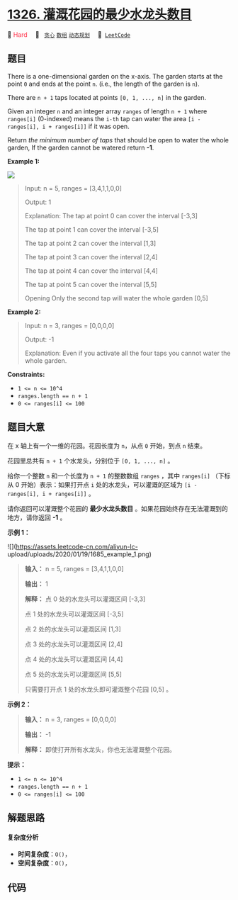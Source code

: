 # [1326. 灌溉花园的最少水龙头数目](https://leetcode.com/problems/minimum-number-of-taps-to-open-to-water-a-garden)

🔴 <font color=#ff334b>Hard</font>&emsp; 🔖&ensp; [`贪心`](/leetcode/outline/tag/greedy.md) [`数组`](/leetcode/outline/tag/array.md) [`动态规划`](/leetcode/outline/tag/dynamic-programming.md)&emsp; 🔗&ensp;[`LeetCode`](https://leetcode.com/problems/minimum-number-of-taps-to-open-to-water-a-garden)

## 题目

There is a one-dimensional garden on the x-axis. The garden starts at the
point `0` and ends at the point `n`. (i.e., the length of the garden is `n`).

There are `n + 1` taps located at points `[0, 1, ..., n]` in the garden.

Given an integer `n` and an integer array `ranges` of length `n + 1` where
`ranges[i]` (0-indexed) means the `i-th` tap can water the area `[i -
ranges[i], i + ranges[i]]` if it was open.

Return _the minimum number of taps_ that should be open to water the whole
garden, If the garden cannot be watered return **-1**.



**Example 1:**

![](https://assets.leetcode.com/uploads/2020/01/16/1685_example_1.png)

> Input: n = 5, ranges = [3,4,1,1,0,0]
> 
> Output: 1
> 
> Explanation: The tap at point 0 can cover the interval [-3,3]
> 
> The tap at point 1 can cover the interval [-3,5]
> 
> The tap at point 2 can cover the interval [1,3]
> 
> The tap at point 3 can cover the interval [2,4]
> 
> The tap at point 4 can cover the interval [4,4]
> 
> The tap at point 5 can cover the interval [5,5]
> 
> Opening Only the second tap will water the whole garden [0,5]

**Example 2:**

> Input: n = 3, ranges = [0,0,0,0]
> 
> Output: -1
> 
> Explanation: Even if you activate all the four taps you cannot water the whole garden.

**Constraints:**

  * `1 <= n <= 10^4`
  * `ranges.length == n + 1`
  * `0 <= ranges[i] <= 100`


## 题目大意

在 x 轴上有一个一维的花园。花园长度为 `n`，从点 `0` 开始，到点 `n` 结束。

花园里总共有 `n + 1` 个水龙头，分别位于 `[0, 1, ..., n]` 。

给你一个整数 `n` 和一个长度为 `n + 1` 的整数数组 `ranges` ，其中 `ranges[i]` （下标从 0 开始）表示：如果打开点
`i` 处的水龙头，可以灌溉的区域为 `[i -  ranges[i], i + ranges[i]]` 。

请你返回可以灌溉整个花园的 **最少水龙头数目**  。如果花园始终存在无法灌溉到的地方，请你返回 **-1**  。



**示例 1：**

![](https://assets.leetcode-cn.com/aliyun-lc-
upload/uploads/2020/01/19/1685_example_1.png)

> 
> 
> 
> 
> 
> **输入：** n = 5, ranges = [3,4,1,1,0,0]
> 
> **输出：** 1
> 
> **解释：** 点 0 处的水龙头可以灌溉区间 [-3,3]
> 
> 点 1 处的水龙头可以灌溉区间 [-3,5]
> 
> 点 2 处的水龙头可以灌溉区间 [1,3]
> 
> 点 3 处的水龙头可以灌溉区间 [2,4]
> 
> 点 4 处的水龙头可以灌溉区间 [4,4]
> 
> 点 5 处的水龙头可以灌溉区间 [5,5]
> 
> 只需要打开点 1 处的水龙头即可灌溉整个花园 [0,5] 。
> 
> 

**示例 2：**

> 
> 
> 
> 
> 
> **输入：** n = 3, ranges = [0,0,0,0]
> 
> **输出：** -1
> 
> **解释：** 即使打开所有水龙头，你也无法灌溉整个花园。
> 
> 



**提示：**

  * `1 <= n <= 10^4`
  * `ranges.length == n + 1`
  * `0 <= ranges[i] <= 100`


## 解题思路

#### 复杂度分析

- **时间复杂度**：`O()`，
- **空间复杂度**：`O()`，

## 代码

```javascript

```